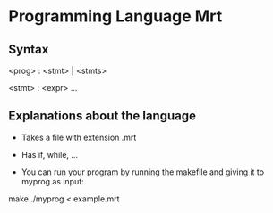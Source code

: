 # Programming Language Mrt

## Syntax

\<prog\> : \<stmt\> | \<stmts\>

\<stmt\> : \<expr\> ...

## Explanations about the language

- Takes a file with extension .mrt
- Has if, while, ...

- You can run your program by running the makefile and giving it to myprog as input:

make
./myprog < example.mrt
